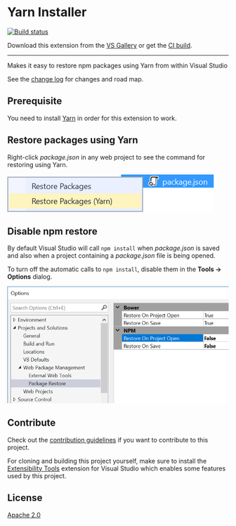 # Yarn Installer

<!-- Replace this badge with your own-->
[![Build status](https://ci.appveyor.com/api/projects/status/hv6uyc059rqbc6fj?svg=true)](https://ci.appveyor.com/project/madskristensen/extensibilitytools)

<!-- Update the VS Gallery link after you upload the VSIX-->
Download this extension from the [VS Gallery](https://visualstudiogallery.msdn.microsoft.com/[GuidFromGallery])
or get the [CI build](http://vsixgallery.com/extension/54ec7bf0-19bb-467f-a5a5-15ad0492653b/).

---------------------------------------

Makes it easy to restore npm packages using Yarn from within Visual Studio

See the [change log](CHANGELOG.md) for changes and road map.

## Prerequisite
You need to install [Yarn](https://yarnpkg.com/) in order for this extension to work.

## Restore packages using Yarn
Right-click *package.json* in any web project to see the command for restoring using Yarn.

![Context menu](art/context-menu.png)

## Disable npm restore
By default Visual Studio will call `npm install` when *package.json* is saved and also when a project containing a *package.json* file is being opened.

To turn off the automatic calls to `npm install`, disable them in the **Tools -> Options** dialog.

![Options](art/options.png)

## Contribute
Check out the [contribution guidelines](.github/CONTRIBUTING.md)
if you want to contribute to this project.

For cloning and building this project yourself, make sure
to install the
[Extensibility Tools](https://visualstudiogallery.msdn.microsoft.com/ab39a092-1343-46e2-b0f1-6a3f91155aa6)
extension for Visual Studio which enables some features
used by this project.

## License
[Apache 2.0](LICENSE)